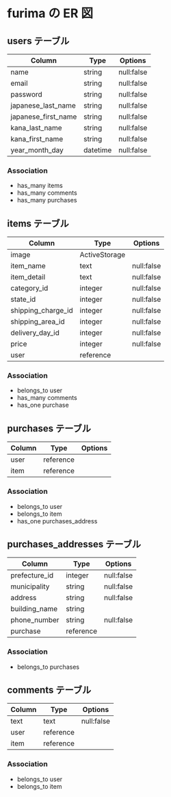 # furima の ER 図

## users テーブル

| Column              | Type     | Options    |
| ------------------- | -------- | ---------- |
| name                | string   | null:false |
| email               | string   | null:false |
| password            | string   | null:false |
| japanese_last_name  | string   | null:false |
| japanese_first_name | string   | null:false |
| kana_last_name      | string   | null:false |
| kana_first_name     | string   | null:false |
| year_month_day      | datetime | null:false |

### Association

- has_many items
- has_many comments
- has_many purchases

## items テーブル

| Column             | Type          | Options    |
| ------------------ | ------------- | ---------- |
| image              | ActiveStorage |            |
| item_name          | text          | null:false |
| item_detail        | text          | null:false |
| category_id        | integer       | null:false |
| state_id           | integer       | null:false |
| shipping_charge_id | integer       | null:false |
| shipping_area_id   | integer       | null:false |
| delivery_day_id    | integer       | null:false |
| price              | integer       | null:false |
| user               | reference     |            |

### Association

- belongs_to user
- has_many comments
- has_one purchase

## purchases テーブル

| Column | Type      | Options |
| ------ | --------- | ------- |
| user   | reference |         |
| item   | reference |         |

### Association

- belongs_to user
- belongs_to item
- has_one purchases_address

## purchases_addresses テーブル

| Column        | Type      | Options    |
| ------------- | --------- | ---------- |
| prefecture_id | integer   | null:false |
| municipality  | string    | null:false |
| address       | string    | null:false |
| building_name | string    |            |
| phone_number  | string    | null:false |
| purchase      | reference |            |

### Association

- belongs_to purchases

## comments テーブル

| Column | Type      | Options    |
| ------ | --------- | ---------- |
| text   | text      | null:false |
| user   | reference |            |
| item   | reference |            |

### Association

- belongs_to user
- belongs_to item
